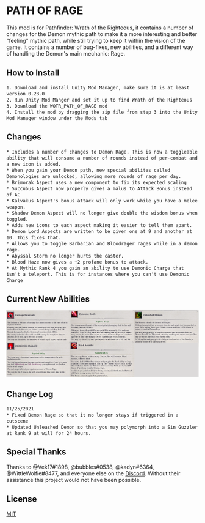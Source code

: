 # PATH OF RAGE

This mod is for Pathfinder: Wrath of the Righteous, it contains a number of changes for the Demon mythic path to make it a more interesting and better "feeling" mythic path, while still trying to keep it within the vision of the game. It contains a number of bug-fixes, new abilities, and a different way of handling the Demon's main mechanic: Rage. 

## How to Install

```
1. Download and install Unity Mod Manager, make sure it is at least version 0.23.0
2. Run Unity Mod Manger and set it up to find Wrath of the Righteous
3. Download the WOTR_PATH_OF_RAGE mod
4. Install the mod by dragging the zip file from step 3 into the Unity Mod Manager window under the Mods tab
```
## Changes
```
* Includes a number of changes to Demon Rage. This is now a toggleable ability that will consume a number of rounds instead of per-combat and a new icon is added.
* When you gain your Demon path, new special abilites called Demonologies are unlocked, allowing more rounds of rage per day.
* Brimorak Aspect uses a new component to fix its expected scaling
* Succubus Aspect now properly gives a malus to Attack Bonus instead of AC
* Kalvakus Aspect's bonus attack will only work while you have a melee weapon.
* Shadow Demon Aspect will no longer give double the wisdom bonus when toggled.
* Adds new icons to each aspect making it easier to tell them apart.
* Demon Lord Aspects are written to be given one at 9 and another at 10. This fixes that.
* Allows you to toggle Barbarian and Bloodrager rages while in a demon rage.
* Abyssal Storm no longer hurts the caster.
* Blood Haze now gives a +2 profane bonus to attack.
* At Mythic Rank 4 you gain an ability to use Demonic Charge that isn't a teleport. This is for instances where you can't use Demonic Charge
```
## Current New Abilities
![alt text](https://github.com/Balkoth-dev/WOTR_PATH_OF_RAGE/blob/master/PathOfRageDemonologies.png?raw=true)
## Change Log
```
11/25/2021
* Fixed Demon Rage so that it no longer stays if triggered in a cutscene
* Updated Unleashed Demon so that you may polymorph into a Sin Guzzler at Rank 9 at will for 24 hours.
```

## Special Thanks
Thanks to @Vek17#1898, @bubbles#0538, @kadyn#6364, @WittleWolfie#8477, and everyone else on the [Discord](https://discord.com/invite/wotr). Without their assistance this project would not have been possible.


## License
[MIT](https://choosealicense.com/licenses/mit/)
